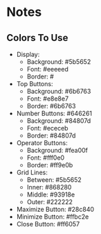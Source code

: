 # Notes

## Colors To Use

- Display:
  - Background: #5b5652
  - Font: #eeeeed
  - Border: #
- Top Buttons:
  - Background: #6b6763
  - Font: #e8e8e7
  - Border: #6b6763
- Number Buttons: #646261
  - Background: #84807d
  - Font: #ececeb
  - Border: #84807d
- Operator Buttons:
  - Background: #fea00f
  - Font: #fff0e0
  - Border: #ff9e0b
- Grid Lines:
  - Between: #5b5652
  - Inner: #868280
  - Middle: #93918e
  - Outer: #222222
- Maximize Button: #28c840
- Minimize Button: #ffbc2e
- Close Button: #ff6057
